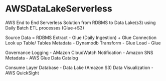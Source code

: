 # AWSDataLakeServerless
AWS End to End Serverless Solution from RDBMS to Data Lake(s3) using Daily Batch ETL processes (Glue->S3)

Source Data = RDBMS
Extract - Glue (Daily Ingestion) + Glue Connection
Look up Table/ Tables Metadata - Dynamodb
Transform - Glue
Load - Glue

Governance
Logging - AMazon CloudWatch
Notification - Amazon SNS
Metadata - AWS Glue Data Catalog

Consume Layer
Database - Data Lake (Amazon S3)
Data Visualization - AWS QuickSight
